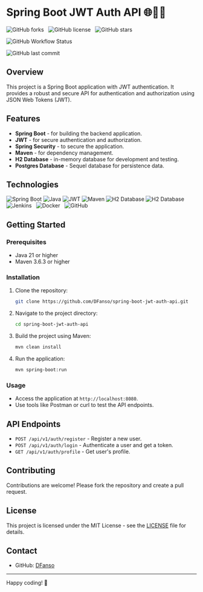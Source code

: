 # Spring Boot JWT Auth API 🌐🧑‍💻

![GitHub forks](https://img.shields.io/github/forks/DFanso/spring-boot-jwt-auth-api?style=for-the-badge&logo=github)
&nbsp;
![GitHub license](https://img.shields.io/github/license/DFanso/spring-boot-jwt-auth-api?style=for-the-badge&logo=github)
&nbsp;
![GitHub stars](https://img.shields.io/github/stars/DFanso/spring-boot-jwt-auth-api?style=for-the-badge&logo=github)
&nbsp;

![GitHub Workflow Status](https://img.shields.io/github/actions/workflow/status/DFanso/spring-boot-jwt-auth-api/build.yml?style=for-the-badge)
&nbsp;

![GitHub last commit](https://img.shields.io/github/last-commit/DFanso/spring-boot-jwt-auth-api?style=for-the-badge)
&nbsp;



## Overview

This project is a Spring Boot application with JWT authentication. It provides a robust and secure API for authentication and authorization using JSON Web Tokens (JWT).

## Features

- **Spring Boot** - for building the backend application.
- **JWT** - for secure authentication and authorization.
- **Spring Security** - to secure the application.
- **Maven** - for dependency management.
- **H2 Database** - in-memory database for development and testing.
- **Postgres Database** - Sequel database for persistence data.

## Technologies

![Spring Boot](https://img.shields.io/badge/-Spring_Boot-6DB33F?style=for-the-badge&logo=spring-boot)
![Java](https://img.shields.io/badge/-Java-007396?style=for-the-badge&logo=java)
![JWT](https://img.shields.io/badge/-JWT-000000?style=for-the-badge&logo=json-web-tokens)
![Maven](https://img.shields.io/badge/-Maven-C71A36?style=for-the-badge&logo=apache-maven)
![H2 Database](https://img.shields.io/badge/-H2-4479A1?style=for-the-badge&logo=h2)
![H2 Database](https://img.shields.io/badge/postgresql-4169e1?style=for-the-badge&logo=postgresql&logoColor=white)
![Jenkins](https://img.shields.io/badge/-Jenkins-000?style=for-the-badge&logo=jenkins)
&nbsp;
![Docker](https://img.shields.io/badge/-Docker-2496ED?style=for-the-badge&logo=docker)
&nbsp;
![GitHub](https://img.shields.io/badge/-GitHub-181717?style=for-the-badge&logo=github)




## Getting Started

### Prerequisites

- Java 21 or higher
- Maven 3.6.3 or higher

### Installation

1. Clone the repository:
   ```sh
   git clone https://github.com/DFanso/spring-boot-jwt-auth-api.git
   ```
2. Navigate to the project directory:
   ```sh
   cd spring-boot-jwt-auth-api
   ```
3. Build the project using Maven:
   ```sh
   mvn clean install
   ```
4. Run the application:
   ```sh
   mvn spring-boot:run
   ```

### Usage

- Access the application at `http://localhost:8080`.
- Use tools like Postman or curl to test the API endpoints.

## API Endpoints

- `POST /api/v1/auth/register` - Register a new user.
- `POST /api/v1/auth/login` - Authenticate a user and get a token.
- `GET /api/v1/auth/profile` - Get user's profile.

## Contributing

Contributions are welcome! Please fork the repository and create a pull request.

## License

This project is licensed under the MIT License - see the [LICENSE](LICENSE) file for details.

## Contact

- GitHub: [DFanso](https://github.com/DFanso)

---

Happy coding! 🚀